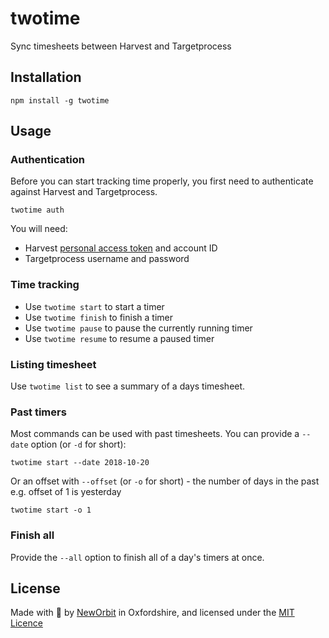 # twotime

Sync timesheets between Harvest and Targetprocess

## Installation

    npm install -g twotime

## Usage

### Authentication

Before you can start tracking time properly, you first need to authenticate against Harvest and Targetprocess.

    twotime auth

You will need:

- Harvest [personal access token](https://id.getharvest.com/developers) and account ID
- Targetprocess username and password

### Time tracking

- Use `twotime start` to start a timer
- Use `twotime finish` to finish a timer
- Use `twotime pause` to pause the currently running timer
- Use `twotime resume` to resume a paused timer

### Listing timesheet

Use `twotime list` to see a summary of a days timesheet.

### Past timers

Most commands can be used with past timesheets. You can provide a `--date` option (or `-d` for short):

    twotime start --date 2018-10-20

Or an offset with `--offset` (or `-o` for short) - the number of days in the past e.g. offset of 1 is yesterday

    twotime start -o 1

### Finish all

Provide the `--all` option to finish all of a day's timers at once.

## License

Made with :sparkling_heart: by [NewOrbit](https://www.neworbit.co.uk/) in Oxfordshire, and licensed under the [MIT Licence](LICENCE)
